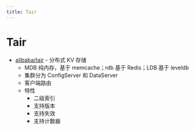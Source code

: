 ```yaml
---
title: Tair
---
```


# Tair

- [alibaba/tair](https://github.com/alibaba/tair) - 分布式 KV 存储
  - MDB 纯内存，基于 memcache；rdb 基于 Redis；LDB 基于 leveldb
  - 集群分为 ConfigServer 和 DataServer
  - 客户端路由
  - 特性
    - 二级索引
    - 支持版本
    - 支持失效
    - 支持计数器

